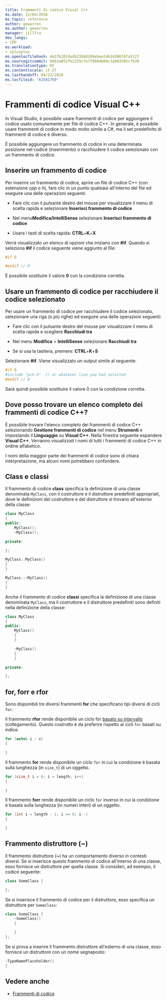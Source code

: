 ```yaml
---
title: Frammenti di codice Visual C++
ms.date: 11/04/2016
ms.topic: reference
author: gewarren
ms.author: gewarren
manager: jillfra
dev_langs:
- CPP
ms.workload:
- cplusplus
ms.openlocfilehash: de27b201dadb23bb8209ebee24b34386f8fa5127
ms.sourcegitcommit: 94b3a052fb1229c7e7f8804b09c1d403385c7630
ms.translationtype: HT
ms.contentlocale: it-IT
ms.lasthandoff: 04/23/2019
ms.locfileid: "62581760"
---
```

# <a name="visual-c-code-snippets"></a>Frammenti di codice Visual C++

In Visual Studio, è possibile usare frammenti di codice per aggiungere il codice usato comunemente per file di codice C++. In generale, è possibile usare frammenti di codice in modo molto simile a C#, ma il set predefinito di frammenti di codice è diverso.

È possibile aggiungere un frammento di codice in una determinata posizione nel codice (inserimento) o racchiudere il codice selezionato con un frammento di codice.

## <a name="insert-a-code-snippet"></a>Inserire un frammento di codice

Per inserire un frammento di codice, aprire un file di codice C++ (con estensione *cpp* o *h*), fare clic in un punto qualsiasi all'interno del file ed eseguire una delle operazioni seguenti:

- Fare clic con il pulsante destro del mouse per visualizzare il menu di scelta rapida e selezionare **Inserisci frammento di codice**

- Nel menu**Modifica/IntelliSense** selezionare **Inserisci frammento di codice**

- Usare i tasti di scelta rapida: **CTRL**+**K**+**X**

Verrà visualizzato un elenco di opzioni che iniziano con **#if**. Quando si seleziona **#if** il codice seguente viene aggiunto al file:

```cpp
#if 0

#endif // 0
```

È possibile sostituire il valore **0** con la condizione corretta.

## <a name="use-a-code-snippet-to-surround-selected-code"></a>Usare un frammento di codice per racchiudere il codice selezionato

Per usare un frammento di codice per racchiudere il codice selezionato, selezionare una riga (o più righe) ed eseguire una delle operazioni seguenti:

- Fare clic con il pulsante destro del mouse per visualizzare il menu di scelta rapida e scegliere **Racchiudi tra**

- Nel menu **Modifica** > **IntelliSense** selezionare **Racchiudi tra**

- Se si usa la tastiera, premere: **CTRL**+**K**+**S**

Selezionare **#if**. Viene visualizzato un output simile al seguente:

```cpp
#if 0
#include "pch.h"  // or whatever line you had selected
#endif // 0
```

Sarà quindi possibile sostituire il valore 0 con la condizione corretta.

## <a name="where-can-i-find-a-complete-list-of-the-c-code-snippets"></a>Dove posso trovare un elenco completo dei frammenti di codice C++?

È possibile trovare l'elenco completo dei frammenti di codice C++ selezionando **Gestione frammenti di codice** nel menu **Strumenti** e impostando il **Linguaggio** su **Visual C++**. Nella finestra seguente espandere **Visual C++**. Verranno visualizzati i nomi di tutti i frammenti di codice C++ in ordine alfabetico.

I nomi della maggior parte dei frammenti di codice sono di chiara interpretazione, ma alcuni nomi potrebbero confondere.

## <a name="class-vs-classi"></a>Class e classi

Il frammento di codice **class** specifica la definizione di una classe denominata `MyClass`, con il costruttore e il distruttore predefiniti appropriati, dove le definizioni del costruttore e del distruttore si trovano all'esterno della classe:

```cpp
class MyClass
{
public:
    MyClass();
    ~MyClass();

private:

};

MyClass::MyClass()
{
}

MyClass::~MyClass()
{
}
```

Anche il frammento di codice **classi** specifica la definizione di una classe denominata `MyClass`, ma il costruttore e il distruttore predefiniti sono definiti nella definizione della classe:

```cpp
class MyClass
{
public:
    MyClass()
    {
    }

    ~MyClass()
    {
    }

private:

};
```

## <a name="for-vs-forr-vs-rfor"></a>for, forr e rfor

Sono disponibili tre diversi frammenti **for** che specificano tipi diversi di cicli `for`.

Il frammento **rfor** rende disponibile un ciclo for [basato su intervallo](/cpp/cpp/range-based-for-statement-cpp) (collegamento). Questo costrutto è da preferire rispetto ai cicli `for` basati su indice.

```cpp
for (auto& i : v)
{

}
```

Il frammento **for** rende disponibile un ciclo `for` in cui la condizione è basata sulla lunghezza (in `size_t`) di un oggetto.

```cpp
for (size_t i = 0; i < length; i++)
{

}
```

Il frammento **forr** rende disponibile un ciclo `for` inverso in cui la condizione è basata sulla lunghezza (in numeri interi) di un oggetto.

```cpp
for (int i = length - 1; i >= 0; i--)
{

}
```

## <a name="the-destructor-snippet-"></a>Frammento distruttore (~)

Il frammento distruttore (**~**) ha un comportamento diverso in contesti diversi. Se si inserisce questo frammento di codice all'interno di una classe, esso fornisce un distruttore per quella classe. Si consideri, ad esempio, il codice seguente:

```cpp
class SomeClass {

};
```

Se si inserisce il frammento di codice per il distruttore, esso specifica un distruttore per `SomeClass`:

```cpp
class SomeClass {
    ~SomeClass()
    {

    }
};
```

Se si prova a inserire il frammento distruttore all'esterno di una classe, esso fornisce un distruttore con un nome segnaposto:

```cpp
~TypeNamePlaceholder()
{
```

## <a name="see-also"></a>Vedere anche

- [Frammenti di codice](../ide/code-snippets.md)